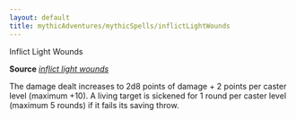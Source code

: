 ```yaml
---
layout: default
title: mythicAdventures/mythicSpells/inflictLightWounds
---
```

Inflict Light Wounds

**Source** [_inflict light wounds_](spells/inflictLightWounds#_inflict-light-wounds)

The damage dealt increases to 2d8 points of damage + 2 points per caster level (maximum +10). A living target is sickened for 1 round per caster level (maximum 5 rounds) if it fails its saving throw.

